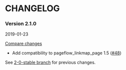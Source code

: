 # CHANGELOG

### Version 2.1.0

2019-01-23

[Compare changes](https://github.com/codevise/pageflow-linkmap-page/compare/2-0-stable...v2.1.0)

- Add compatibility to pageflow_linkmap_page 1.5
  ([#48](https://github.com/codevise/pageflow-linkmap-page/pull/48))

See
[2-0-stable branch](https://github.com/codevise/pageflow-linkmap-page/blob/2-0-stable/CHANGELOG.md)
for previous changes.
